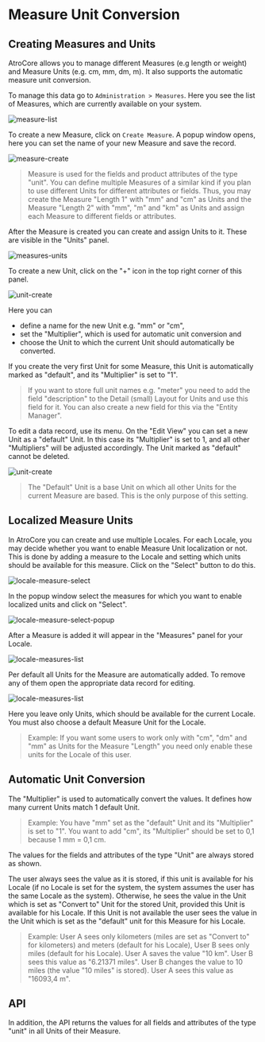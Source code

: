# Measure Unit Conversion
 
## Creating Measures and Units
 
AtroCore allows you to manage different Measures (e.g length or weight) and Measure Units (e.g. cm, mm, dm, m). It also supports the automatic measure unit conversion.
 
To manage this data go to `Administration > Measures`. Here you see the list of Measures, which are currently available on your system.
 
![measure-list](./_assets/measure-list.png)
 
To create a new Measure, click on `Create Measure`. A popup window opens, here you can set the name of your new Measure and save the record.
 
![measure-create](./_assets/measure-create.png)
 
> Measure is used for the fields and product attributes of the type "unit". You can define multiple Measures of a similar kind if you plan to use different Units for different attributes or fields. Thus, you may create the Measure "Length 1" with "mm" and "cm" as Units and the Measure "Length 2" with "mm", "m" and "km" as Units and assign each Measure to different fields or attributes.
 
After the Measure is created you can create and assign Units to it. These are visible in the "Units" panel.
 
![measures-units](./_assets/measures-units.png)
 
To create a new Unit, click on the "+" icon in the top right corner of this panel.
 
![unit-create](./_assets/unit-create.png)
 
Here you can
- define a name for the new Unit e.g. "mm" or "cm",
- set the "Multiplier", which is used for automatic unit conversion and
- choose the Unit to which the current Unit should automatically be converted.
 
If you create the very first Unit for some Measure, this Unit is automatically marked as "default", and its "Multiplier" is set to "1".
 
> If you want to store full unit names e.g. "meter" you need to add the field "description" to the Detail (small) Layout for Units and use this field for it. You can also create a new field for this via the "Entity Manager".
 
To edit a data record, use its menu. On the "Edit View" you can set a new Unit as a "default" Unit. In this case its "Multiplier" is set to 1, and all other "Multipliers" will be adjusted accordingly. The Unit marked as "default" cannot be deleted.
 
![unit-create](./_assets/unit-edit.png)
 
> The "Default" Unit is a base Unit on which all other Units for the current Measure are based. This is the only purpose of this setting.
 
## Localized Measure Units
In AtroCore you can create and use multiple Locales. For each Locale, you may decide whether you want to enable Measure Unit localization or not. This is done by adding a measure to the Locale and setting which units should be available for this measure. Click on the "Select" button to do this.
 
![locale-measure-select](./_assets/locale-measure-select.png)
 
In the popup window select the measures for which you want to enable localized units and click on "Select".
 
![locale-measure-select-popup](./_assets/locale-measure-select-popup.png)
 
After a Measure is added it will appear in the "Measures" panel for your Locale.
 
![locale-measures-list](./_assets/locale-measures-list.png)
 
Per default all Units for the Measure are automatically added. To remove any of them open the appropriate data record for editing.
 
![locale-measures-list](./_assets/locale-measures-edit.png)
 
Here you leave only Units, which should be available for the current Locale. You must also choose a default Measure Unit for the Locale.
 
> Example: If you want some users to work only with "cm", "dm" and "mm" as Units for the Measure "Length" you need only enable these units for the Locale of this user.
 
## Automatic Unit Conversion
 
The "Multiplier" is used to automatically convert the values. It defines how many current Units match 1 default Unit.
 
> Example: You have "mm" set as the "default" Unit and its "Multiplier" is set to "1". You want to add "cm", its "Multiplier" should be set to 0,1 because 1 mm = 0,1 cm.
 
The values for the fields and attributes of the type "Unit" are always stored as shown.
 
The user always sees the value as it is stored, if this unit is available for his Locale (if no Locale is set for the system, the system assumes the user has the same Locale as the system). Otherwise, he sees the value in the Unit which is set as "Convert to" Unit for the stored Unit, provided this Unit is available for his Locale. If this Unit is not available the user sees the value in the Unit which is set as the "default" unit for this Measure for his Locale.
 
> Example: User A sees only kilometers (miles are set as "Convert to" for kilometers) and meters (default for his Locale), User B sees only miles (default for his Locale). User A saves the value "10 km". User B sees this value as "6.21371 miles". User B changes the value to 10 miles (the value "10 miles" is stored). User A sees this value as "16093,4 m".
 
## API
 
In addition, the API returns the values for all fields and attributes of the type "unit" in all Units of their Measure.